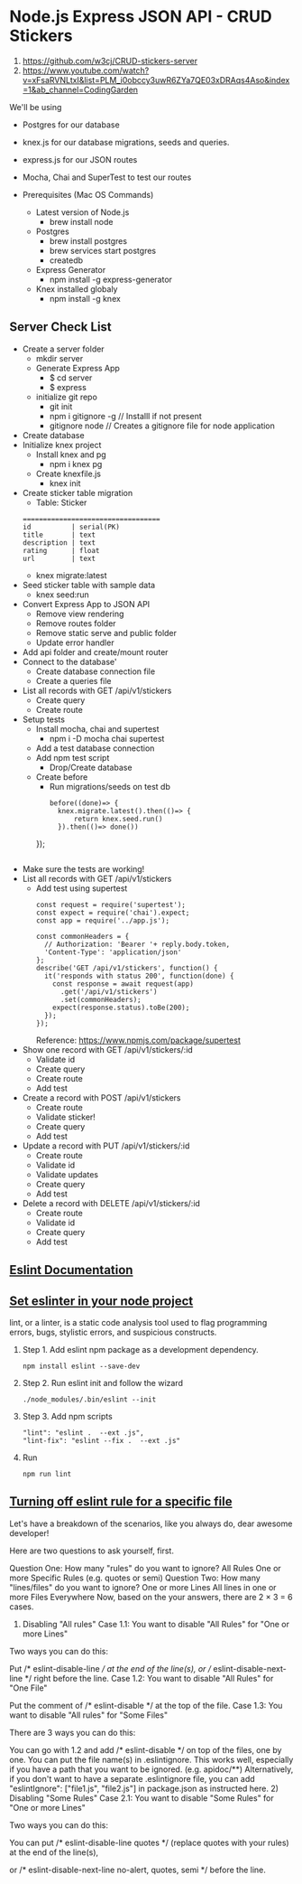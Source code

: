 # Node.js Express JSON API - CRUD Stickers
1. https://github.com/w3cj/CRUD-stickers-server
2. https://www.youtube.com/watch?v=xFsaRVNLtxI&list=PLM_i0obccy3uwR6ZYa7QE03xDRAqs4Aso&index=1&ab_channel=CodingGarden


We'll be using
* Postgres for our database
* knex.js for our database migrations, seeds and queries.
* express.js for our JSON routes
* Mocha, Chai and SuperTest to test our routes

* Prerequisites (Mac OS Commands)
  * Latest version of Node.js
    * brew install node
  * Postgres
    * brew install postgres
    * brew services start postgres
    * createdb
  * Express Generator
    * npm install -g express-generator
  * Knex installed globaly
    * npm install -g knex

## Server Check List
* Create a server folder
    - mkdir server
  * Generate Express App
    - $ cd server
    - $ express
  * initialize git repo
    - git init
    - npm i gitignore -g    // Installl if not present
    - gitignore node        // Creates a gitignore file for node application
* Create database
* Initialize knex project
  * Install knex and pg
    - npm i knex pg
  * Create knexfile.js
    - knex init
* Create sticker table migration
  - Table: Sticker
  ```
  ==================================
  id          | serial(PK)
  title       | text
  description | text
  rating      | float
  url         | text
  ```
  - knex migrate:latest
* Seed sticker table with sample data
  - knex seed:run
* Convert Express App to JSON API
  * Remove view rendering
  * Remove routes folder
  * Remove static serve and public folder
  * Update error handler
* Add api folder and create/mount router
* Connect to the database'
  * Create database connection file
  * Create a queries file
* List all records with GET /api/v1/stickers
  * Create query
  * Create route
* Setup tests
  * Install mocha, chai and supertest
    - npm i -D mocha chai supertest
  * Add a test database connection
  * Add npm test script
    * Drop/Create database
  * Create before
    * Run migrations/seeds on test db
      ```
      before((done)=> {
        knex.migrate.latest().then(()=> {
            return knex.seed.run()
        }).then(()=> done())
    });
    ```
* Make sure the tests are working!
* List all records with GET /api/v1/stickers
    * Add test using supertest
      ```
      const request = require('supertest');
      const expect = require('chai').expect;
      const app = require('../app.js');

      const commonHeaders = {
        // Authorization: 'Bearer '+ reply.body.token,
        'Content-Type': 'application/json'
      };
      describe('GET /api/v1/stickers', function() {
        it('responds with status 200', function(done) {
          const response = await request(app)
            .get('/api/v1/stickers')
            .set(commonHeaders);
          expect(response.status).toBe(200);
        });
      });
      ```
      Reference: https://www.npmjs.com/package/supertest
* Show one record with GET /api/v1/stickers/:id
  * Validate id
  * Create query
  * Create route
  * Add test
* Create a record with POST /api/v1/stickers
  * Create route
  * Validate sticker!
  * Create query
  * Add test
* Update a record with PUT /api/v1/stickers/:id
  * Create route
  * Validate id
  * Validate updates
  * Create query
  * Add test
* Delete a record with DELETE /api/v1/stickers/:id
  * Create route
  * Validate id
  * Create query
  * Add test

## [Eslint Documentation](https://eslint.org/docs/latest/)

## [Set eslinter in your node project](https://mojitocoder.medium.com/how-to-add-code-linting-for-a-node-js-project-b210d8759cd5)
  lint, or a linter, is a static code analysis tool used to flag programming errors, bugs, stylistic errors, and suspicious constructs.
1. Step 1. Add eslint npm package as a development dependency.
    ```
    npm install eslint --save-dev
    ```
2. Step 2. Run eslint init and follow the wizard
    ```
    ./node_modules/.bin/eslint --init
    ```
3. Step 3. Add npm scripts
    ```
    "lint": "eslint .  --ext .js",
    "lint-fix": "eslint --fix .  --ext .js"
    ```
4. Run
    ```
    npm run lint
    ```

## [Turning off eslint rule for a specific file](https://stackoverflow.com/questions/34764287/turning-off-eslint-rule-for-a-specific-file)
Let's have a breakdown of the scenarios, like you always do, dear awesome developer!

Here are two questions to ask yourself, first.

Question One: How many "rules" do you want to ignore?
All Rules
One or more Specific Rules (e.g. quotes or semi)
Question Two: How many "lines/files" do you want to ignore?
One or more Lines
All lines in one or more Files
Everywhere
Now, based on the your answers, there are 2 × 3 = 6 cases.

1) Disabling "All rules"
Case 1.1: You want to disable "All Rules" for "One or more Lines"

Two ways you can do this:

Put /* eslint-disable-line */ at the end of the line(s),
or /* eslint-disable-next-line */ right before the line.
Case 1.2: You want to disable "All Rules" for "One File"

Put the comment of /* eslint-disable */ at the top of the file.
Case 1.3: You want to disable "All rules" for "Some Files"

There are 3 ways you can do this:

You can go with 1.2 and add /* eslint-disable */ on top of the files, one by one.
You can put the file name(s) in .eslintignore. This works well, especially if you have a path that you want to be ignored. (e.g. apidoc/**)
Alternatively, if you don't want to have a separate .eslintignore file, you can add "eslintIgnore": ["file1.js", "file2.js"] in package.json as instructed here.
2) Disabling "Some Rules"
Case 2.1: You want to disable "Some Rules" for "One or more Lines"

Two ways you can do this:

You can put /* eslint-disable-line quotes */ (replace quotes with your rules) at the end of the line(s),

or /* eslint-disable-next-line no-alert, quotes, semi */ before the line.